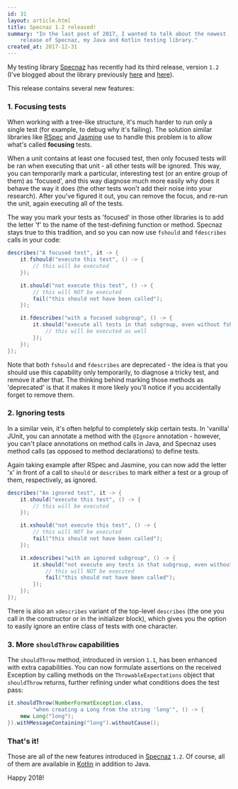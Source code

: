 ```yaml
---
id: 31
layout: article.html
title: Specnaz 1.2 released!
summary: "In the last post of 2017, I wanted to talk about the newest
	release of Specnaz, my Java and Kotlin testing library."
created_at: 2017-12-31
---
```


My testing library [Specnaz](https://github.com/skinny85/specnaz) has recently had its third release, version `1.2` (I've blogged about the library previously [here](/specnaz-my-java-testing-library) and [here](/specnaz-1_1-released)).

This release contains several new features:

### 1. Focusing tests

When working with a tree-like structure, it's much harder to run only a single test (for example, to debug why it's failing). The solution similar libraries like [RSpec](http://rspec.info/) and [Jasmine](https://jasmine.github.io/) use to handle this problem is to allow what's called **focusing** tests.

When a unit contains at least one focused test, then only focused tests will be ran when executing that unit - all other tests will be ignored. This way, you can temporarily mark a particular, interesting test (or an entire group of them) as 'focused', and this way diagnose much more easily why does it behave the way it does (the other tests won't add their noise into your research). After you've figured it out, you can remove the focus, and re-run the unit, again executing all of the tests.

The way you mark your tests as 'focused' in those other libraries is to add the letter 'f' to the name of the test-defining function or method. Specnaz stays true to this tradition, and so you can now use `fshould` and `fdescribes` calls in your code:

```java
describes("A focused test", it -> {
    it.fshould("execute this test", () -> {
        // this will be executed
    });

    it.should("not execute this test", () -> {
    	// this will NOT be executed
        fail("this should not have been called");
    });

    it.fdescribes("with a focused subgroup", () -> {
    	it.should("execute all tests in that subgroup, even without fshould", () -> {
    		// this will be executed as well
    	});
    });
});
```

Note that both `fshould` and `fdescribes` are deprecated - the idea is that you should use this capability only temporarily, to diagnose a tricky test, and remove it after that. The thinking behind marking those methods as 'deprecated' is that it makes it more likely you'll notice if you accidentally forget to remove them.

### 2. Ignoring tests

In a similar vein, it's often helpful to completely skip certain tests. In 'vanilla' JUnit, you can annotate a method with the `@Ignore` annotation - however, you can't place annotations on method calls in Java, and Specnaz uses method calls (as opposed to method declarations) to define tests.

Again taking example after RSpec and Jasmine, you can now add the letter 'x' in front of a call to `should` or `describes` to mark either a test or a group of them, respectively, as ignored.

```java
describes("An ignored test", it -> {
    it.should("execute this test", () -> {
        // this will be executed
    });

    it.xshould("not execute this test", () -> {
    	// this will NOT be executed
        fail("this should not have been called");
    });

    it.xdescribes("with an ignored subgroup", () -> {
    	it.should("not execute any tests in that subgroup, even without xshould", () -> {
            // this will NOT be executed
            fail("this should not have been called");
        });
    });
});
```

There is also an `xdescribes` variant of the top-level `describes` (the one you call in the constructor or in the initializer block), which gives you the option to easily ignore an entire class of tests with one character.

### 3. More `shouldThrow` capabilities

The `shouldThrow` method, introduced in version `1.1`, has been enhanced with extra capabilities. You can now formulate assertions on the received Exception by calling methods on the `ThrowableExpectations` object that `shouldThrow` returns, further refining under what conditions does the test pass:

```java
it.shouldThrow(NumberFormatException.class,
        "when creating a Long from the string 'long'", () -> {
    new Long("long");
}).withMessageContaining("long").withoutCause();
```

### That's it!

Those are all of the new features introduced in [Specnaz](https://github.com/skinny85/specnaz) `1.2`. Of course, all of them are available in [Kotlin](https://kotlinlang.org/) in addition to Java.

Happy 2018!
